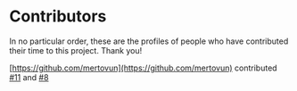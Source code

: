 # Contributors

In no particular order, these are the profiles of people who have contributed their time to this project. Thank you!

[https://github.com/mertovun](https://github.com/mertovun) contributed [#11](https://github.com/Weyaaron/nvim-training/pull/11)  and [#8]( https://github.com/Weyaaron/nvim-training/pull/8)
